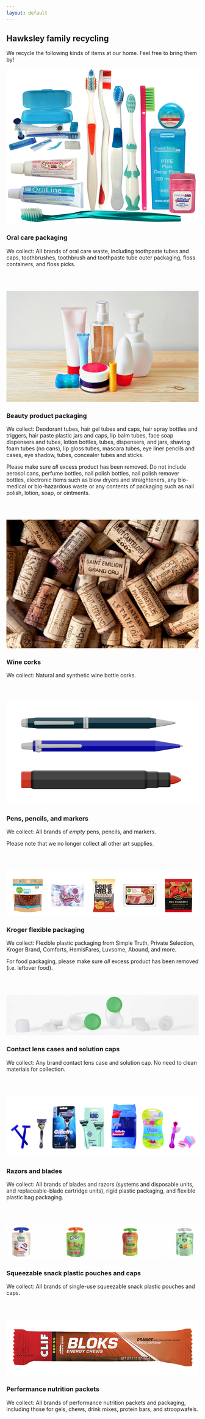 ```yaml
---
layout: default
---
```


## Hawksley family recycling

We recycle the following kinds of items at our home. Feel free to bring them by!


![Oral care items we recycle](/img/recycle/dental.jpg)

### Oral care packaging

We collect: All brands of oral care waste, including toothpaste tubes and caps, toothbrushes, toothbrush and toothpaste tube outer packaging, floss containers, and floss picks.

<br/><br/>

![Beauty items we recycle](/img/recycle/beauty.jpg)

### Beauty product packaging

We collect: Deodorant tubes, hair gel tubes and caps, hair spray bottles and triggers, hair paste plastic jars and caps, lip balm tubes, face soap dispensers and tubes, lotion bottles, tubes, dispensers, and jars, shaving foam tubes (no cans), lip gloss tubes, mascara tubes, eye liner pencils and cases, eye shadow, tubes, concealer tubes and sticks.

Please make sure _all_ excess product has been removed. Do not include aerosol cans, perfume bottles, nail polish bottles, nail polish remover bottles, electronic items such as blow dryers and straighteners, any bio-medical or bio-hazardous waste or any contents of packaging such as nail polish, lotion, soap, or ointments.

<br/><br/>

![Wine corks we recycle](/img/recycle/corks.jpg)

### Wine corks

We collect: Natural and synthetic wine bottle corks.

<br/><br/>

![Stationery items we recycle](/img/recycle/stationery.png)

### Pens, pencils, and markers

We collect: All brands of _empty_ pens, pencils, and markers.

Please note that we no longer collect all other art supplies.

<br/><br/>

![Kroger flexible packaging](/img/recycle/kroger.jpg)

### Kroger flexible packaging

We collect: Flexible plastic packaging from Simple Truth, Private Selection, Kroger Brand, Comforts, HemisFares, Luvsome, Abound, and more.

For food packaging, please make sure _all_ excess product has been removed (i.e. leftover food).

<br/><br/>

![Contact lens cases and solution caps](/img/recycle/eyecare.jpg)

### Contact lens cases and solution caps

We collect: Any brand contact lens case and solution cap. No need to clean materials for collection.

<br/><br/>

![Razors and blades we recycle](/img/recycle/gillette.jpg)

### Razors and blades

We collect: All brands of blades and razors (systems and disposable units, and replaceable-blade cartridge units), rigid plastic packaging, and flexible plastic bag packaging.

<br/><br/>

![Squeezable snack plastic pouches and caps we recycle](/img/recycle/pouches.png)

### Squeezable snack plastic pouches and caps

We collect: All brands of single-use squeezable snack plastic pouches and caps.

<br/><br/>

![Performance nutrition products we recycle](/img/recycle/performancenutrition.jpg)

### Performance nutrition packets

We collect: All brands of performance nutrition packets and packaging, including those for gels, chews, drink mixes, protein bars, and stroopwafels.
